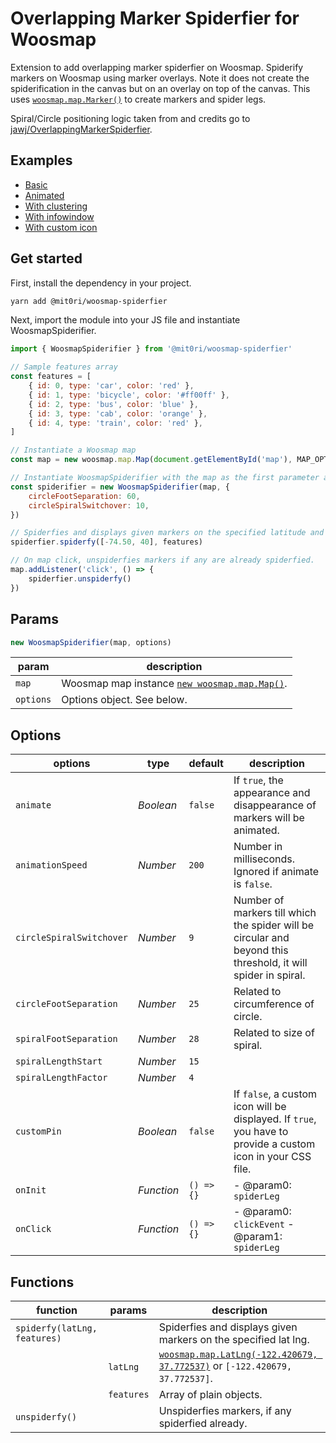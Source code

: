 # Overlapping Marker Spiderfier for Woosmap

Extension to add overlapping marker spiderfier on Woosmap.
Spiderify markers on Woosmap using marker overlays. Note it does not create the spiderification in the canvas but on an overlay on top of the canvas. This uses [`woosmap.map.Marker()`](https://developers.woosmap.com/products/map-api/guides/markers/) to create markers and spider legs.

Spiral/Circle positioning logic taken from and credits go to [jawj/OverlappingMarkerSpiderfier](https://github.com/jawj/OverlappingMarkerSpiderfier).

## Examples

- [Basic](https://codesandbox.io/p/devbox/woosmap-spiderfier-9pw24s?file=/index.html)
- [Animated](https://codesandbox.io/p/devbox/woosmap-spiderfier-animated-wnknnn?file=/index.html)
- [With clustering](https://codesandbox.io/p/devbox/woosmap-spiderfier-with-clustering-8j5swd?file=/index.html)
- [With infowindow](https://codesandbox.io/p/devbox/woosmap-spiderfier-with-infowindow-gt2qsp?file=/index.html)
- [With custom icon](https://codesandbox.io/p/devbox/woosmap-spiderfier-with-custom-icon-hxt6nv?file=/index.html)

## Get started

First, install the dependency in your project.

```bash
yarn add @mit0ri/woosmap-spiderfier
```

Next, import the module into your JS file and instantiate WoosmapSpiderifier.

```js
import { WoosmapSpiderifier } from '@mit0ri/woosmap-spiderfier'

// Sample features array
const features = [
    { id: 0, type: 'car', color: 'red' },
    { id: 1, type: 'bicycle', color: '#ff00ff' },
    { id: 2, type: 'bus', color: 'blue' },
    { id: 3, type: 'cab', color: 'orange' },
    { id: 4, type: 'train', color: 'red' },
]

// Instantiate a Woosmap map
const map = new woosmap.map.Map(document.getElementById('map'), MAP_OPTIONS)

// Instantiate WoosmapSpiderifier with the map as the first parameter and options as the second parameter.
const spiderifier = new WoosmapSpiderifier(map, {
    circleFootSeparation: 60,
    circleSpiralSwitchover: 10,
})

// Spiderfies and displays given markers on the specified latitude and longitude.
spiderfier.spiderfy([-74.50, 40], features)

// On map click, unspiderfies markers if any are already spiderfied.
map.addListener('click', () => {
    spiderfier.unspiderfy()
})
```

## Params

```js
new WoosmapSpiderifier(map, options)
```

| param     | description                                   |
|-----------|-----------------------------------------------|
| `map`     | Woosmap map instance [`new woosmap.map.Map()`](https://developers.woosmap.com/products/map-api/get-started/#overview). |
| `options` | Options object. See below.                    |

## Options

| options                  | type       | default    | description                                                                                                   |
|--------------------------|------------|------------|---------------------------------------------------------------------------------------------------------------|
| `animate`                | _Boolean_  | `false`    | If `true`, the appearance and disappearance of markers will be animated.                                      |
| `animationSpeed`         | _Number_   | `200`      | Number in milliseconds. Ignored if animate is `false`.                                                        |
| `circleSpiralSwitchover` | _Number_   | `9`        | Number of markers till which the spider will be circular and beyond this threshold, it will spider in spiral. |
| `circleFootSeparation`   | _Number_   | `25`       | Related to circumference of circle.                                                                           |
| `spiralFootSeparation`   | _Number_   | `28`       | Related to size of spiral.                                                                                    |
| `spiralLengthStart`      | _Number_   | `15`       |                                                                                                               |
| `spiralLengthFactor`     | _Number_   | `4`        |                                                                                                               |
| `customPin`              | _Boolean_  | `false`    | If `false`, a custom icon will be displayed. If `true`, you have to provide a custom icon in your CSS file.   |
| `onInit`                 | _Function_ | `() => {}` | - @param0: `spiderLeg`                                                                                        |
| `onClick`                | _Function_ | `() => {}` | - @param0: `clickEvent` - @param1: `spiderLeg`                                                                |

## Functions

| function                     | params     | description                                                                                                                                                       |
|------------------------------|------------|-------------------------------------------------------------------------------------------------------------------------------------------------------------------|
| `spiderfy(latLng, features)` |            | Spiderfies and displays given markers on the specified lat lng.                                                                                                   |
|                              | `latLng`   | [`woosmap.map.LatLng(-122.420679, 37.772537)`]( https://developers.woosmap.com/products/map-api/reference/1.4/#woosmap.map.LatLng) or `[-122.420679, 37.772537]`. |
|                              | `features` | Array of plain objects.                                                                                                                                           |
| `unspiderfy()`               |            | Unspiderfies markers, if any spiderfied already.                                                                                                                  |
